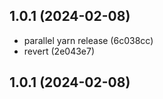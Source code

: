 

## 1.0.1 (2024-02-08)

* parallel yarn release (6c038cc)
* revert (2e043e7)

## 1.0.1 (2024-02-08)